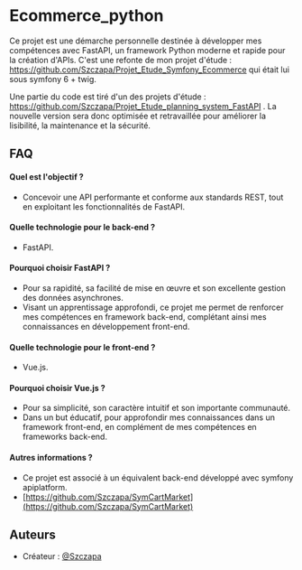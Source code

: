 # Ecommerce_python
 
Ce projet est une démarche personnelle destinée à développer mes compétences avec FastAPI, un framework Python moderne et rapide pour la création d'APIs.
C'est une refonte de mon projet d'étude : https://github.com/Szczapa/Projet_Etude_Symfony_Ecommerce qui était lui sous symfony 6 + twig.

Une partie du code est tiré d'un des projets d'étude : https://github.com/Szczapa/Projet_Etude_planning_system_FastAPI .
La nouvelle version sera donc optimisée et retravaillée pour améliorer la lisibilité, la maintenance et la sécurité.
## FAQ

#### Quel est l'objectif ?
- Concevoir une API performante et conforme aux standards REST, tout en exploitant les fonctionnalités de FastAPI.

#### Quelle technologie pour le back-end ?
- FastAPI.

#### Pourquoi choisir FastAPI ?
- Pour sa rapidité, sa facilité de mise en œuvre et son excellente gestion des données asynchrones.
- Visant un apprentissage approfondi, ce projet me permet de renforcer mes compétences en framework back-end, complétant ainsi mes connaissances en développement front-end.

#### Quelle technologie pour le front-end ?
- Vue.js.

#### Pourquoi choisir Vue.js ?
- Pour sa simplicité, son caractère intuitif et son importante communauté.
- Dans un but éducatif, pour approfondir mes connaissances dans un framework front-end, en complément de mes compétences en frameworks back-end.

#### Autres informations ?
- Ce projet est associé à un équivalent back-end développé avec symfony apiplatform.
- [https://github.com/Szczapa/SymCartMarket](https://github.com/Szczapa/SymCartMarket)

## Auteurs

- Créateur : [@Szczapa](https://github.com/Szczapa)

